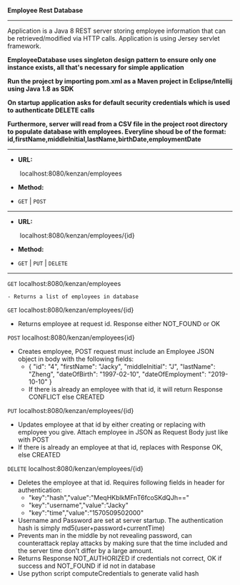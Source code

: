 **Employee Rest Database**

---

Application is a Java 8 REST server storing employee information that can be retrieved/modified via HTTP calls. Application is using Jersey servlet framework.

**EmployeeDatabase uses singleton design pattern to ensure only one instance exists, all that's necessary for simple application**

**Run the project by importing pom.xml as a Maven project in Eclipse/Intellij using Java 1.8 as SDK**

**On startup application asks for default security credentials which is used to authenticate DELETE calls**

**Furthermore, server will read from a CSV file in the project root directory to populate database with employees. Everyline shoud be of the format: id,firstName,middleInitial,lastName,birthDate,employmentDate**

---

* **URL:**

  ​	localhost:8080/kenzan/employees

*  **Method:**

  * `GET` | `POST`

---

- **URL:**

  ​	localhost:8080/kenzan/employees/{id}

-  **Method:**

  - `GET` | `PUT` | `DELETE`

---

`GET` localhost:8080/kenzan/employees

	- Returns a list of employees in database

`GET` localhost:8080/kenzan/employees/{id}

- Returns employee at request id. Response either NOT_FOUND or OK

`POST`  localhost:8080/kenzan/employees{id} 

* Creates employee, POST request must include an Employee JSON object in  body with the following fields:
  * {
        "id": "4",
        "firstName": "Jacky",
        "middleInitial": "J",
        "lastName": "Zheng",
        "dateOfBirth": "1997-02-10",
        "dateOfEmployment": "2019-10-10"
    }
  * If there is already an employee with that id, it will return Response CONFLICT else CREATED

`PUT` localhost:8080/kenzan/employees/{id}

* Updates employee at that id by either creating or replacing with employee you give. Attach employee in JSON as Request Body just like with POST
* If there is already an employee at that id, replaces with Response OK, else CREATED

`DELETE` localhost:8080/kenzan/employees/{id}

* Deletes the employee at that id. Requires following fields in header for authentication:
  * "key":"hash","value":"MeqHKblkMFnT6fcoSKdQJh=="
  * "key":"username","value":"Jacky"
  * "key":"time","value":"1570509502000"
* Username and Password are set at server startup. The authentication hash is simply md5(user+password+currentTime)
* Prevents man in the middle by not revealing password, can counterattack replay attacks by making sure that the time included and the server time don't differ by a large amount.
* Returns Response NOT_AUTHORIZED if credentials not correct, OK if success and NOT_FOUND if id not in database
* Use python script computeCredentials to generate valid hash

